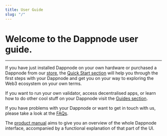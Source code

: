 ```yaml
---
title: User Guide
slug: "/"
---
```


Welcome to the Dappnode user guide.
===
---
If you have just installed Dappnode on your own hardware or purchased a Dappnode from our [store](https://shop.dappnode.io/), the [Quick Start section](/user/quick-start/first-steps) will help you through the first steps with your Dappnode and get you on your way to exploring the Web3 ecosystem on your own terms.

If you want to run your own validator, access decentralised apps, or learn how to do other cool stuff on your Dappnode visit the [Guides section](/user/guides/).

If you have problems with your Dappnode or want to get in touch with us, please take a look at the [FAQs](/user/faq/general).

The [product manual](/user/product-manual/dashboard) aims to give you an overview of the whole Dappnode interface, accompanied by a functional explanation of that part of the UI.